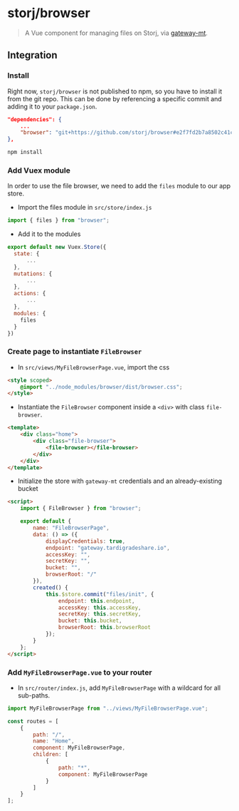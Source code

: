 # storj/browser

> A Vue component for managing files on Storj, via [gateway-mt](https://github.com/storj/gateway-mt).

## Integration

### Install

Right now, `storj/browser` is not published to npm, so you have to install it from the git repo. This can be done by referencing a specific commit and adding it to your `package.json`.

```json
"dependencies": {
    ...
    "browser": "git+https://github.com/storj/browser#e2f7fd2b7a8502c41ca13b5fa0987df659e58efa",
},
```

```bash
npm install
```

### Add Vuex module

In order to use the file browser, we need to add the `files` module to our app store.

-   Import the files module in `src/store/index.js`

```javascript
import { files } from "browser";
```

-   Add it to the modules

```javascript
export default new Vuex.Store({
  state: {
      ...
  },
  mutations: {
      ...
  },
  actions: {
      ...
  },
  modules: {
    files
  }
})
```

### Create page to instantiate `FileBrowser`

-   In `src/views/MyFileBrowserPage.vue`, import the css

```html
<style scoped>
	@import "../node_modules/browser/dist/browser.css";
</style>
```

-   Instantiate the `FileBrowser` component inside a `<div>` with class `file-browser`.

```html
<template>
	<div class="home">
		<div class="file-browser">
			<file-browser></file-browser>
		</div>
	</div>
</template>
```

-   Initialize the store with `gateway-mt` credentials and an already-existing bucket

```html
<script>
	import { FileBrowser } from "browser";

	export default {
		name: "FileBrowserPage",
		data: () => ({
			displayCredentials: true,
			endpoint: "gateway.tardigradeshare.io",
			accessKey: "",
			secretKey: "",
			bucket: "",
			browserRoot: "/"
		}),
		created() {
			this.$store.commit("files/init", {
				endpoint: this.endpoint,
				accessKey: this.accessKey,
				secretKey: this.secretKey,
				bucket: this.bucket,
				browserRoot: this.browserRoot
			});
		}
	};
</script>
```

### Add `MyFileBrowserPage.vue` to your router

-   In `src/router/index.js`, add `MyFileBrowserPage` with a wildcard for all sub-paths.

```javascript
import MyFileBrowserPage from "../views/MyFileBrowserPage.vue";

const routes = [
	{
		path: "/",
		name: "Home",
		component: MyFileBrowserPage,
		children: [
			{
				path: "*",
				component: MyFileBrowserPage
			}
		]
	}
];
```
